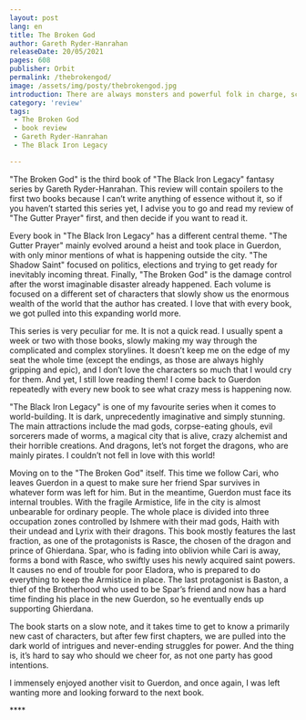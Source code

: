 ```yaml
---
layout: post
lang: en
title: The Broken God
author: Gareth Ryder-Hanrahan
releaseDate: 20/05/2021
pages: 608
publisher: Orbit
permalink: /thebrokengod/
image: /assets/img/posty/thebrokengod.jpg
introduction: There are always monsters and powerful folk in charge, scheming and squabbling with each other. Sometimes they’ll help you, and sometimes they’ll hurt, but they never give a damn about us on the streets.
category: 'review'
tags:
 - The Broken God
 - book review
 - Gareth Ryder-Hanrahan
 - The Black Iron Legacy

---
```


  "The Broken God" is the third book of "The Black Iron Legacy" fantasy series by Gareth Ryder-Hanrahan. This review will contain spoilers to the first two books because I can’t write anything of essence without it, so if you haven’t started this series yet, I advise you to go and read my review of "The Gutter Prayer" first, and then decide if you want to read it.

   Every book in "The Black Iron Legacy" has a different central theme. "The Gutter Prayer" mainly evolved around a heist and took place in Guerdon, with only minor mentions of what is happening outside the city. "The Shadow Saint" focused on politics, elections and trying to get ready for inevitably incoming threat. Finally, "The Broken God" is the damage control after the worst imaginable disaster already happened. Each volume is focused on a different set of characters that slowly show us the enormous wealth of the world that the author has created. I love that with every book, we got pulled into this expanding world more.

   This series is very peculiar for me. It is not a quick read. I usually spent a week or two with those books, slowly making my way through the complicated and complex storylines. It doesn’t keep me on the edge of my seat the whole time (except the endings, as those are always highly gripping and epic), and I don’t love the characters so much that I would cry for them. And yet, I still love reading them! I come back to Guerdon repeatedly with every new book to see what crazy mess is happening now.

   "The Black Iron Legacy" is one of my favourite series when it comes to world-building. It is dark, unprecedently imaginative and simply stunning. The main attractions include the mad gods, corpse-eating ghouls, evil sorcerers made of worms, a magical city that is alive, crazy alchemist and their horrible creations. And dragons, let’s not forget the dragons, who are mainly pirates. I couldn’t not fell in love with this world!

   Moving on to the "The Broken God" itself. This time we follow Cari, who leaves Guerdon in a quest to make sure her friend Spar survives in whatever form was left for him. But in the meantime, Guerdon must face its internal troubles. With the fragile Armistice, life in the city is almost unbearable for ordinary people. The whole place is divided into three occupation zones controlled by Ishmere with their mad gods, Haith with their undead and Lyrix with their dragons. This book mostly features the last fraction, as one of the protagonists is Rasce, the chosen of the dragon and prince of Ghierdana. Spar, who is fading into oblivion while Cari is away, forms a bond with Rasce, who swiftly uses his newly acquired saint powers. It causes no end of trouble for poor Eladora, who is prepared to do everything to keep the Armistice in place. The last protagonist is Baston, a thief of the Brotherhood who used to be Spar’s friend and now has a hard time finding his place in the new Guerdon, so he eventually ends up supporting Ghierdana.

   The book starts on a slow note, and it takes time to get to know a primarily new cast of characters, but after few first chapters, we are pulled into the dark world of intrigues and never-ending struggles for power. And the thing is, it’s hard to say who should we cheer for, as not one party has good intentions.

   I immensely enjoyed another visit to Guerdon, and once again, I was left wanting more and looking forward to the next book.

  \*\*\*\*
